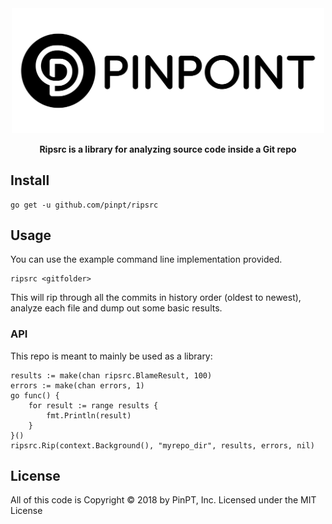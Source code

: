 <div align="center">
	<img width="500" src=".github/logo.svg" alt="pinpt-logo">
</div>

<p align="center" color="#6a737d">
	<strong>Ripsrc is a library for analyzing source code inside a Git repo</strong>
</p>

## Install

```
go get -u github.com/pinpt/ripsrc
```

## Usage

You can use the example command line implementation provided.

```
ripsrc <gitfolder>
```

This will rip through all the commits in history order (oldest to newest), analyze each file and dump out some basic results.

### API

This repo is meant to mainly be used as a library:

```golang
results := make(chan ripsrc.BlameResult, 100)
errors := make(chan errors, 1)
go func() {
	for result := range results {
		fmt.Println(result)
	}
}()
ripsrc.Rip(context.Background(), "myrepo_dir", results, errors, nil)
```

## License

All of this code is Copyright &copy; 2018 by PinPT, Inc. Licensed under the MIT License
